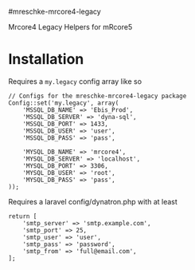 #mreschke-mrcore4-legacy

Mrcore4 Legacy Helpers for mRcore5





Installation
============

Requires a `my.legacy` config array like so

    // Configs for the mreschke-mrcore4-legacy package
    Config::set('my.legacy', array(
        'MSSQL_DB_NAME' => 'Ebis_Prod',
        'MSSQL_DB_SERVER' => 'dyna-sql',
        'MSSQL_DB_PORT' => 1433,
        'MSSQL_DB_USER' => 'user',
        'MSSQL_DB_PASS' => 'pass',

        'MYSQL_DB_NAME' => 'mrcore4',
        'MYSQL_DB_SERVER' => 'localhost',
        'MYSQL_DB_PORT' => 3306,
        'MYSQL_DB_USER' => 'root',
        'MYSQL_DB_PASS' => 'pass',
    ));


Requires a laravel config/dynatron.php with at least

	return [
        'smtp_server' => 'smtp.example.com',
		'smtp_port' => 25,
		'smtp_user' => 'user',
		'smtp_pass' => 'password',
		'smtp_from' => 'full@email.com',
	];
